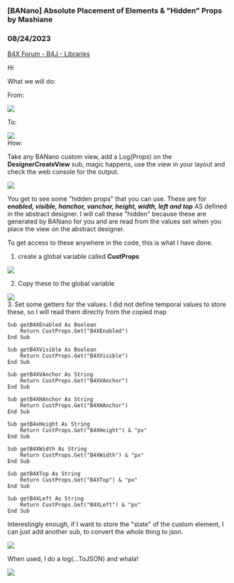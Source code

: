 ### [BANano] Absolute Placement of Elements & "Hidden" Props by Mashiane
### 08/24/2023
[B4X Forum - B4J - Libraries](https://www.b4x.com/android/forum/threads/149787/)

Hi  
  
What we will do:  
  
From:  
  
![](https://www.b4x.com/android/forum/attachments/145102)  
  
To:  
  
![](https://www.b4x.com/android/forum/attachments/145101)  
How:  
  
Take any BANano custom view, add a Log(Props) on the **DesignerCreateView** sub, magic happens, use the view in your layout and check the web console for the output.  
  
![](https://www.b4x.com/android/forum/attachments/145094)  
  
You get to see some "hidden props" that you can use. These are for ***enabled, visible, hanchor, vanchor, height, width, left and top*** AS defined in the abstract designer. I will call these "hidden" because these are generated by BANano for you and are read from the values set when you place the view on the abstract designer.  
  
To get access to these anywhere in the code, this is what I have done.  
  
1. create a global variable called **CustProps**  
  
![](https://www.b4x.com/android/forum/attachments/145095)  
  
2. Copy these to the global variable  
  
![](https://www.b4x.com/android/forum/attachments/145097)  
3. Set some getters for the values. I did not define temporal values to store these, so I will read them directly from the copied map  
  

```B4X
Sub getB4XEnabled As Boolean  
    Return CustProps.Get("B4XEnabled")  
End Sub  
  
Sub getB4XVisible As Boolean  
    Return CustProps.Get("B4XVisible")  
End Sub  
  
Sub getB4XVAnchor As String  
    Return CustProps.Get("B4XVAnchor")  
End Sub  
  
Sub getB4XHAnchor As String  
    Return CustProps.Get("B4XHAnchor")  
End Sub  
  
Sub getB4xHeight As String  
    Return CustProps.Get("B4XHeight") & "px"  
End Sub  
  
Sub getB4XWidth As String  
    Return CustProps.Get("B4XWidth") & "px"  
End Sub  
  
Sub getB4XTop As String  
    Return CustProps.Get("B4XTop") & "px"  
End Sub  
  
Sub getB4XLeft As String  
    Return CustProps.Get("B4XLeft") & "px"  
End Sub
```

  
  
Interestingly enough, if I want to store the "state" of the custom element, I can just add another sub, to convert the whole thing to json.  
  
![](https://www.b4x.com/android/forum/attachments/145098)  
  
When used, I do a log(…ToJSON) and whala!  
  
![](https://www.b4x.com/android/forum/attachments/145099)